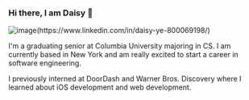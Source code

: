 ### Hi there, I am Daisy 👋
![image(https://www.linkedin.com/in/daisy-ye-800069198/)](https://img.shields.io/badge/Gmail-D14836?style=for-the-badge&logo=gmail&logoColor=white)

I'm a graduating senior at Columbia University majoring in CS. I am currently based in New York and am really excited to start a career in software engineering. 

I previously interned at DoorDash and Warner Bros. Discovery where I learned about iOS development and web development. 
